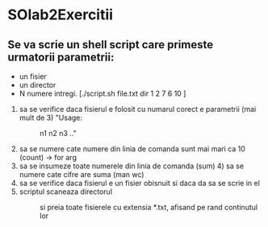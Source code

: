 # SOlab2Exercitii
Se va scrie un shell script care primeste urmatorii parametrii:
-
- un fisier
- un director
- N numere intregi.
[./script.sh file.txt dir 1 2 7 6 10 ]
1) sa se verifice daca fisierul e folosit cu numarul corect e parametrii (mai mult de 3) "Usage: <numefisier> <dir> <file> n1 n2 n3 .."
2) sa se numere cate numere din linia de comanda sunt mai mari ca 10 (count) -> for arg
3) sa se insumeze toate numerele din linia de comanda (sum) 4) sa se numere cate cifre are suma (man wc)
5) sa se verifice daca fisierul <file> e un fisier obisnuit si daca da sa se scrie in el <count> <sum>
6) scriptul scaneaza directorul <dir> si preia toate fisierele cu extensia *.txt, afisand pe rand continutul lor
